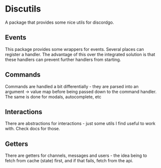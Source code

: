 # Discutils

A package that provides some nice utils for discordgo.

## Events

This package provides some wrappers for events. Several places can register a handler. The advantage of this over the integrated solution is that these handlers can prevent further handlers from starting.

## Commands

Commands are handled a bit differentially - they are parsed into an argument -> value map before being passed down to the command handler. The same is done for modals, autocomplete, etc

## Interactions

There are abstractions for interactions - just some utils I find useful to work with. Check docs for those.

## Getters

There are getters for channels, messages and users - the idea being to fetch from cache (state) first, and if that fails, fetch from the api.
